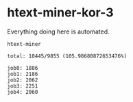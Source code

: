 # htext-miner-kor-3

Everything doing here is automated.

```
htext-miner

total: 10445/9855 (105.98680872653476%)

job0: 1886
job1: 2186
job2: 2062
job3: 2251
job4: 2060
```